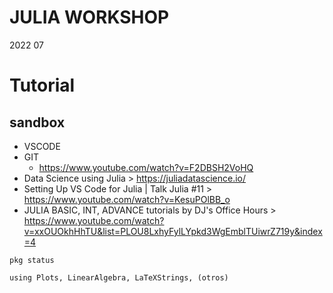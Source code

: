 # JULIA WORKSHOP
2022 07

# Tutorial
## sandbox
+ VSCODE
+ GIT
  + https://www.youtube.com/watch?v=F2DBSH2VoHQ
+ Data Science using Julia > https://juliadatascience.io/
+ Setting Up VS Code for Julia | Talk Julia #11 > https://www.youtube.com/watch?v=KesuPOlBB_o
+ JULIA BASIC, INT, ADVANCE tutorials by DJ's Office Hours > https://www.youtube.com/watch?v=xxOUOkhHhTU&list=PLOU8LxhyFylLYpkd3WgEmblTUiwrZ719y&index=4

```
pkg status
```

```
using Plots, LinearAlgebra, LaTeXStrings, (otros)
```

